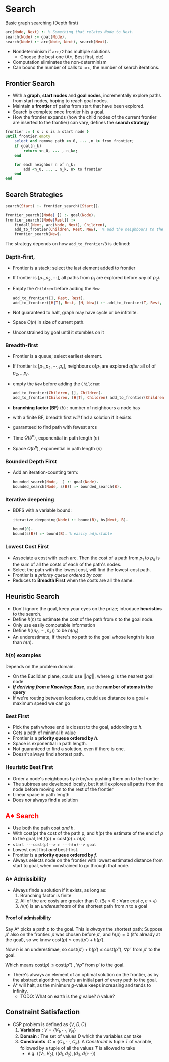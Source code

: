 # Search
Basic graph searching (Depth first)
```prolog
arc(Node, Next) :- % Something that relates Node to Next.
search(Node) :- goal(Node).
search(Node) :- arc(Node, Next), search(Next).
```
* Nondeterminism if `arc/2` has multiple solutions
    * Choose the best one (A*, Best first, etc)
* Computation eliminates the non-determinism
* Can bound the number of calls to `arc`, the number of search iterations.

## Frontier Search
* With a **graph**, **start nodes** and **goal nodes**, incrementally explore paths from start nodes, hoping to reach goal nodes.
* Maintain a **frontier** of paths from start that have been explored.
* Search is complete once frontier hits a goal.
* How the frontier expands (how the child nodes of the current frontier are inserted to the frontier) can vary, defines the **search strategy**


```ruby
frontier := { s : s is a start node }
until frontier.empty
    select and remove path <n_0, ... ,n_k> from frontier;
    if goal(n_k)
        return <n_0, ... , n_k>;
    end

    for each neighbor n of n_k;
        add <n_0, ... , n_k, n> to frontier
    end
end
```
## Search Strategies

```prolog
search(Start) :- frontier_search([Start]).

frontier_search([Node|_]) :- goal(Node).
frontier_search([Node|Rest]) :-
    findall(Next, arc(Node, Next), Children),
    add_to_frontier(Children, Rest, New),  % add the neighbours to the frontier
    frontier_search(New).
```

The strategy depends on how `add_to_frontier/3` is defined:

### Depth-first,
* Frontier is a stack; select the last element added to frontier
* If frontier is $[p_1, p_2, \cdots]$, all paths from $p_1$ are explored before _any_ of $p_2i$.

* Empty the `Children` before adding the `New`:
    ```prolog
    add_to_frontier([], Rest, Rest).
    add_to_frontier([H|T], Rest, [H, New]) :- add_to_frontier(T, Rest, New)
    ```

* Not guaranteed to halt, graph may have cycle or be infitnite.
* Space $O(n)$ in size of current path.
* Unconstrained by goal until it stumbles on it

### Breadth-first
* Frontier is a queue; select earliest element.
* If frontier is $[p_1, p_2, \cdots, p_r]$, neighbours of$p_1$ are explored _after_ all of of $p_2, ... p_r$.
* empty the `New` before adding the `Children`:
    ```prolog
    add_to_frontier(Children, [], Children).
    add_to_frontier(Children, [H|T], Children) add_to_frontier(Children, T, New).
    ```

* **branching factor (BF)** ($b$) : number of neighbours a node has
* with a finite BF, breadth first _will_ find a solution if it exists.
* guaranteed to find path with fewest arcs
* Time $O(b^n)$, exponential in path length ($n$)
* Space $O(b^n)$, exponential in path length ($n$)

### Bounded Depth First
* Add an iteration-counting term:
    ```prolog
    bounded_search(Node, _) :- goal(Node).
    bounded_search(Node, s(B)) :- bounded_search(B).
    ```

### Iterative deepening
* BDFS with a variable bound:
    ```prolog
    iterative_deepening(Node) :- bound(B), bs(Next, B).

    bound(0).
    bound(s(B)) :- bound(B). % easily adjustable
    ```

### Lowest Cost First
* Associate a cost with each arc. Then the cost of a path from $p_1$ to $p_n$ is the sum of all the costs of each of the path's nodes.
* Select the path with the lowest cost, will find the lowest-cost path.
* Frontier is a _priority queue ordered by cost_
* Reduces to **Breadth First** when the costs are all the same.

## Heuristic Search
* Don't ignore the goal, keep your eyes on the prize; introduce **heuristics** to the search.
* Define $h(n)$ to estimate the cost of the path from $n$ to the goal node.
* Only use easily computable information
* Define $h(\langle n_0, \cdots, n_k \rangle)$ to be $h(n_k)$
* An underestimate, if there's no path to the goal whose length is less than $h(n)$.

### $h(n)$ examples
Depends on the problem domain.

* On the Euclidian plane, could use $||n g||$, where $g$ is the nearest goal node
* _**If deriving from a Knowlege Base**_, use the **number of atoms in the query**
* If we're routing between locations, could use $\text{distance to a goal} \div \text{maximum speed we can go}$

### Best First
* Pick the path whose end is closest to the goal, addording to $h$.
* Gets a path of minimal $h$ value
* Frontier is a **priority queue ordered by $h$**.
* Space is exponential in path length.
* Not guaranteed to find a solution, even if there is one.
* Doesn't always find shortest path.

### Heuristic Best First
* Order a node's neighbours by $h$ _before_ pushing them on to the frontier
* The subtrees are developed locally, but it still explores all paths from the node before moving on to the rest of the frontier
* Linear space in path length
* Does _not_ always find a solution

## <span style="color:red">A* Search</span>
* Use both the path cost _and_ $h$.
* With $\text{cost}(p)$ the cost of the path p, and $h(p)$ the estimate of the end of $p$ to the goal,  let $f(p) = \text{cost}(p) + h(p)$
* `start ---cost(p)--> n ---h(n)--> goal`
* Lowest cost first _and_ best-first.
* Frontier is a **priority queue ordered by $f$**.
* Always selects node on the frontier with lowest estimated distance from start to goal, when constrained to go through that node.

### A* Admissibility
* Always finds a solution if it exists, as long as:
    1. Branching factor is finite
    2. All of the arc costs are greater than 0. ($\exists \epsilon > 0 : \forall \text{arc cost } c, c > \epsilon$)
    3. $h(n)$ is an _underestimate_ of the shortest path from $n$ to a goal

#### Proof of admissibility
Say A* picks a path $p$ to the goal. This is _always_ the shortest path:
Suppose $p'$ also on the frontier. $p$ was chosen before $p'$, and $h(p) = 0$ (it's already at the goal), so we know $\text{cost}(p) \leq \text{cost}(p') + h(p')$.

Now $h$ is an underestimae, so $\text{cost}(p') + h(p') \leq \text{cost}(p'')$, $\forall p''$ from $p'$ to the goal.

Which means $\text{cost}(p) \leq \text{cost}(p'')$ , $\forall p''$ from $p'$ to the goal.

* There's always an element of an optimal solution on the frontier, as by the abstract algorithm, there's an initial part of every path to the goal.
* A* will halt, as the minimum $g$-value keeps increasing and tends to infinity.
    - TODO: What on earth is the $g$ value? $h$ value?

## Constraint Satisfaction
* CSP problem is defined as $\{V, D, C\}$
    1. **Variables** : $V = \{V_1, \cdots, V_N \}$
    2. **Domain** : The set of values $D$ which the variables can take
    3. **Constraints** :$C = \{C_1, \cdots, C_k\}$. A _Constraint_ is tuple $T$ of variable, followed by a tuple of all the values $T$ is allowed to take
        * e.g. $((V_1, V_2), ((d_1, d_2), (d_3, d_1) \cdots))$
